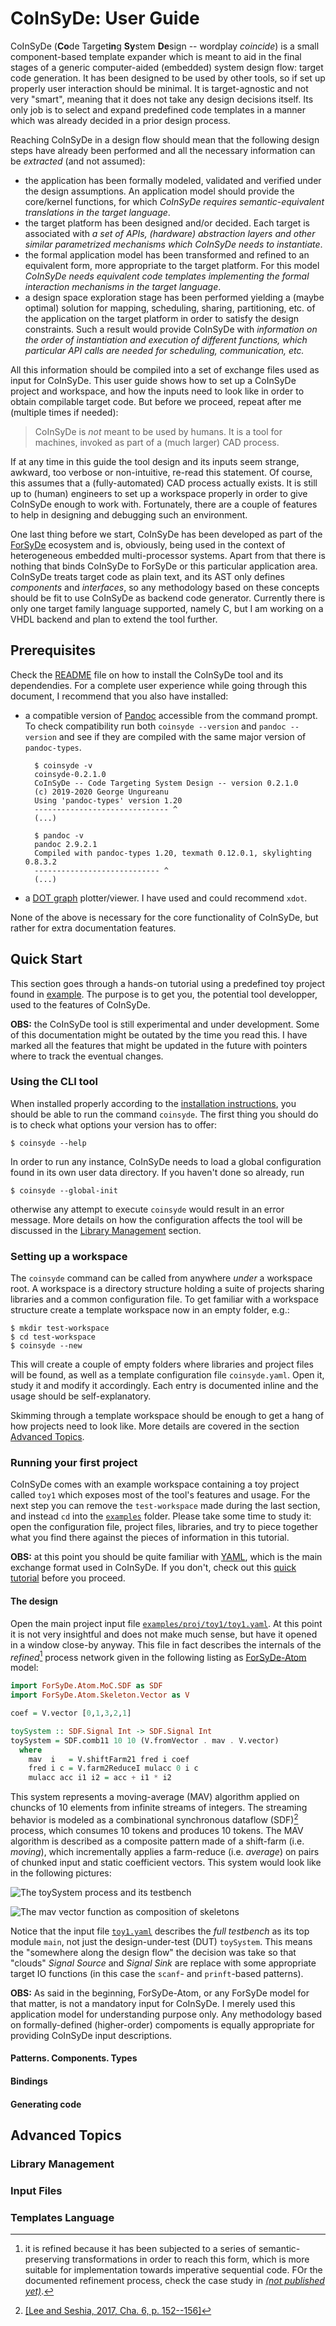 # CoInSyDe: User Guide

CoInSyDe (**Co**de Target**in**g **Sy**stem **De**sign -- wordplay _coincide_) is a small component-based template expander which is meant to aid in the final stages of a generic computer-aided (embedded) system design flow: target code generation. It has been designed to be used by other tools, so if set up properly user interaction should be minimal. It is target-agnostic and not very "smart", meaning that it does not take any design decisions itself. Its only job is to select and expand predefined code templates in a manner which was already decided in a prior design process. 

Reaching CoInSyDe in a design flow should mean that the following design steps have already been performed and all the necessary information can be _extracted_ (and not assumed):

* the application has been formally modeled, validated and verified under the design assumptions. An application model should provide the core/kernel functions, for which _CoInSyDe requires semantic-equivalent translations in the target language_.
* the target platform has been designed and/or decided. Each target is associated with _a set of APIs, (hardware) abstraction layers and other similar parametrized mechanisms which CoInSyDe needs to instantiate_.
* the formal application model has been transformed and refined to an equivalent form, more appropriate to the target platform. For this model _CoInSyDe needs equivalent code templates implementing the formal interaction mechanisms in the target language_. 
* a design space exploration stage has been performed yielding a (maybe optimal) solution for mapping, scheduling, sharing, partitioning, etc. of the application on the target platform in order to satisfy the design constraints. Such a result would provide CoInSyDe with *information on the order of instantiation and execution of different functions, which particular API calls are needed for scheduling, communication, etc.* 

All this information should be compiled into a set of exchange files used as input for CoInSyDe. This user guide shows how to set up a CoInSyDe project and workspace, and how the inputs need to look like in order to obtain compilable target code. But before we proceed, repeat after me (multiple times if needed):

> CoInSyDe is _not_ meant to be used by humans. It is a tool for machines, invoked as part of a (much larger) CAD process. 

If at any time in this guide the tool design and its inputs seem strange, awkward, too verbose or non-intuitive, re-read this statement. Of course, this assumes that a (fully-automated) CAD process actually exists. It is still up to (human) engineers to set up a workspace properly in order to give CoInSyDe enough to work with. Fortunately, there are a couple of features to help in designing and debugging such an environment.

One last thing before we start, CoInSyDe has been developed as part of the [ForSyDe](https://forsyde.github.io) ecosystem and is, obviously, being used in the context of heterogeneous embedded multi-processor systems. Apart from that there is nothing that binds CoInSyDe to ForSyDe or this particular application area. CoInSyDe treats target code as plain text, and its AST only defines _components_ and _interfaces_, so any methodology based on these concepts should be fit to use CoInSyDe as backend code generator. Currently there is only one target family language supported, namely C, but I am working on a VHDL backend and plan to extend the tool further. 

## Prerequisites

Check the [README](../README.md) file on how to install the CoInSyDe tool and its dependendies. For a complete user experience while going through this document, I recommend that you also have installed:

* a compatible version of [Pandoc](https://pandoc.org/) accessible from the command prompt. To check compatibility run both `coinsyde --version` and `pandoc --version` and see if they are compiled with the same major version of `pandoc-types`.

		$ coinsyde -v
		coinsyde-0.2.1.0
		CoInSyDe -- Code Targeting System Design -- version 0.2.1.0
		(c) 2019-2020 George Ungureanu
		Using 'pandoc-types' version 1.20
		------------------------------ ^
		(...)
		
		$ pandoc -v
		pandoc 2.9.2.1
		Compiled with pandoc-types 1.20, texmath 0.12.0.1, skylighting 0.8.3.2
		---------------------------- ^
		(...)

* a [DOT graph](https://www.graphviz.org/) plotter/viewer. I have used and could recommend `xdot`.

None of the above is necessary for the core functionality of CoInSyDe, but rather for extra documentation features.

## Quick Start

This section goes through a hands-on tutorial using a predefined toy project found in [example](../example). The purpose is to get you, the potential tool developper, used to the features of CoInSyDe. 

**OBS:** the CoInSyDe tool is still experimental and under development. Some of this documentation might be outated by the time you read this. I have marked all the features that might be updated in the future with pointers where to track the eventual changes.

### Using the CLI tool

When installed properly according to the [installation instructions](../README.md), you should be able to run the command `coinsyde`. The first thing you should do is to check what options your version has to offer:

	$ coinsyde --help

In order to run any instance, CoInSyDe needs to load a global configuration found in its own user data directory. If you haven't done so already, run 

	$ coinsyde --global-init
	
otherwise any attempt to execute `coinsyde` would result in an error message. More details on how the configuration affects the tool will be discussed in the [Library Management](#library-management) section.

### Setting up a workspace

The `coinsyde` command can be called from anywhere _under_ a workspace root. A workspace is a directory structure holding a suite of projects sharing libraries and a common configuration file. To get familiar with a workspace structure create a template workspace now in an empty folder, e.g.:

	$ mkdir test-workspace
	$ cd test-workspace
	$ coinsyde --new
	
This will create a couple of empty folders where libraries and project files will be found, as well as a template configuration file `coinsyde.yaml`. Open it, study it and modify it accordingly. Each entry is documented inline and the usage should be self-explanatory.

Skimming through a template workspace should be enough to get a hang of how projects need to look like. More details are covered in the section [Advanced Topics](#advanced-topics).

### Running your first project

CoInSyDe comes with an example workspace containing a toy project called `toy1` which exposes most of the tool's features and usage. For the next step you can remove the `test-workspace` made during the last section, and instead `cd` into the [`examples`](../examples) folder. Please take some time to study it: open the configuration file, project files, libraries, and try to piece together what you find there against the pieces of information in this tutorial.

**OBS:** at this point you should be quite familiar with [YAML](https://yaml.org/spec/1.2/spec.html), which is the main exchange format used in CoInSyDe. If you don't, check out this [quick tutorial](https://learnxinyminutes.com/docs/yaml/) before you proceed.

#### The design

Open the main project input file [`examples/proj/toy1/toy1.yaml`](../examples/proj/toy1/toy1.yaml). At this point it is not very insightful and does not make much sense, but have it opened in a window close-by anyway. This file in fact describes the internals of the _refined_[^1] process network given in the following listing as [ForSyDe-Atom](https://forsyde.github.io/forsyde-atom/) model:

```haskell
import ForSyDe.Atom.MoC.SDF as SDF
import ForSyDe.Atom.Skeleton.Vector as V

coef = V.vector [0,1,3,2,1]

toySystem :: SDF.Signal Int -> SDF.Signal Int
toySystem = SDF.comb11 10 10 (V.fromVector . mav . V.vector)
  where
	mav  i   = V.shiftFarm21 fred i coef
	fred i c = V.farm2ReduceI mulacc 0 i c
	mulacc acc i1 i2 = acc + i1 * i2
```
This system represents a moving-average (MAV) algorithm applied on chuncks of 10 elements from infinite streams of integers. The streaming behavior is modeled as a combinational synchronous dataflow (SDF)[^2] process, which consumes 10 tokens and produces 10 tokens. The MAV algorithm is described as a composite pattern made of a shift-farm (i.e. _moving_), which incrementally applies a farm-reduce (i.e. _average_) on pairs of chunked input and static coefficient vectors. This system would look like in the following pictures:

![The `toySystem` process and its testbench](assets/toy1.svg)

![The `mav` vector function as composition of skeletons](assets/toy1-mav.svg)

Notice that the input file [`toy1.yaml`](../examples/proj/toy1/toy1.yaml) describes the _full testbench_ as its top module `main`, not just the design-under-test (DUT) `toySystem`. This means the "somewhere along the design flow" the decision was take so that "clouds" _Signal Source_ and _Signal Sink_ are replace with some appropriate target IO functions (in this case the `scanf`- and `prinft`-based patterns).

**OBS:** As said in the beginning, ForSyDe-Atom, or any ForSyDe model for that matter, is not a mandatory input for CoInSyDe. I merely used this application model for understanding purpose only. Any methodology based on formally-defined (higher-order) compoments is equally appropriate for providing CoInSyDe input descriptions.

[^1]: it is refined because it has been subjected to a series of semantic-preserving transformations in order to reach this form, which is more suitable for implementation towards imperative sequential code. FOr the documented refinement process, check the case study in [_(not published yet)_]().

[^2]: [[Lee and Seshia, 2017, Cha. 6, p. 152--156]](https://ptolemy.berkeley.edu/books/leeseshia/releases/LeeSeshia_DigitalV2_2.pdf)

#### Patterns. Components. Types

#### Bindings

#### Generating code

## Advanced Topics

### Library Management

### Input Files

### Templates Language

